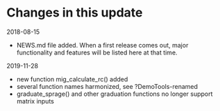 # Changes in this update
2018-08-15

 - NEWS.md file added. When a first release comes out, major functionality
   and features will be listed here at that time.
   
2019-11-28
 
 - new function mig_calculate_rc() added
 - several function names harmonized, see ?DemoTools-renamed
 - graduate_sprage() and other graduation functions no longer support matrix inputs
 

   